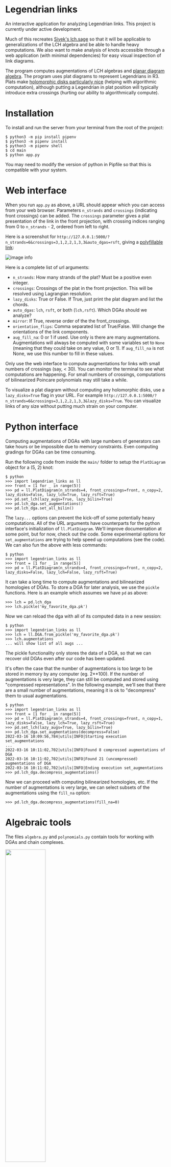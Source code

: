 # Legendrian links

An interactive application for analyzing Legendrian links. This project is currently under active development.

Much of this recreates [Sivek's lch.sage](https://www.ma.imperial.ac.uk/~ssivek/code/lch.sage) so that it will be applicable to generalizations of the LCH algebra and be able to handle heavy computations. We also want to make analysis of knots accessible through a web application (with minimal dependencies) for easy visual inspection of link diagrams.

The program computes augmentations of LCH algebras and [planar diagram algebra](https://arxiv.org/abs/2205.13031). The program uses plat diagrams to represent Legendrians in R3. Plats make [holomorphic disks particularly nice](https://arxiv.org/abs/2104.00505) (helping with algorithmic computation), although putting a Legendrian in plat position will typically introduce extra crossings (hurting our ability to algorithmically compute).

# Installation

To install and run the server from your terminal from the root of the project:

```
$ python3 -m pip install pipenv
$ python3 -m pipenv install
$ python3 -m pipenv shell
$ cd main
$ python app.py
```

You may need to modify the version of python in Pipfile so that this is compatible with your system.

# Web interface

When you run `app.py` as above, a URL should appear which you can access from your web browser. Parameters `n_strands` and `crossings` (indicating front crossings) can be added. The `crossings` parameter gives a plat presentation of the link in the front projection, with crossing indices ranging from 0 to `n_strands` - 2, ordered from left to right.

Here is a screenshot for `http://127.0.0.1:5000/?n_strands=6&crossings=3,1,2,2,1,3,3&auto_dgas=rsft`, giving a [polyfillable link](https://arxiv.org/abs/1307.7998):

![image info](./main/static/screenshot.png)

Here is a complete list of url arguments:
- `n_strands`: How many strands of the plat? Must be a positive even integer.
- `crossings`: Crossings of the plat in the front projection. This will be resolved using Lagrangian resolution.
- `lazy_disks`: True or False. If True, just print the plat diagram and list the chords.
- `auto_dgas`: `lch`, `rsft`, or both (`lch,rsft`). Which DGAs should we analyze?
- `mirror`: If True, reverse order of the the front_crossings.
- `orientation_flips`: Comma separated list of True/False. Will change the orientations of the link components.
- `aug_fill_na`: 0 or 1 if used. Use only is there are many augmentations. Augmentations will always be computed with some variables set to `None` (meaning that they could take on any value, 0 or 1). If `aug_fill_na` is not None, we use this number to fill in these values.

Only use the web interface to compute augmentations for links with small numbers of crossings (say, < 30). You can monitor the terminal to see what computations are happening. For small numbers of crossings, computations of bilinearized Poincare polynomials may still take a while.

To visualize a plat diagram without computing any holomorphic disks, use a `lazy_disks=True` flag in your URL. For example `http://127.0.0.1:5000/?n_strands=6&crossings=3,1,2,2,1,3,3&lazy_disks=True`. You can visualize links of any size without putting much strain on your computer.

# Python interface

Computing augmentations of DGAs with large numbers of generators can take hours or be impossible due to memory constraints. Even computing gradings for DGAs can be time consuming.

Run the following code from inside the `main/` folder to setup the `PlatDiagram` object for a (5, 2) knot:
```
$ python
>>> import legendrian_links as ll
>>> front = [1 for _ in range(5)]
>>> pd = ll.PlatDiagram(n_strands=4, front_crossings=front, n_copy=2, lazy_disks=False, lazy_lch=True, lazy_rsft=True)
>>> pd.set_lch(lazy_augs=True, lazy_bilin=True)
>>> pd.lch_dga.set_augmentations()
>>> pd.lch_dga.set_all_bilin()
```
The `lazy...` options can prevent the kick-off of some potentially heavy computations. All of the URL arguments have counterparts for the python interface's initialization of `ll.PlatDiagram`. We'll improve documentation at some point, but for now, check out the code. Some experimental options for `set_augmentations` are trying to help speed up computations (see the code). We can also fun the above with less commands:
```
$ python
>>> import legendrian_links as ll
>>> front = [1 for _ in range(5)]
>>> pd = ll.PlatDiagram(n_strands=4, front_crossings=front, n_copy=2, lazy_disks=False, lazy_lch=False, lazy_rsft=True)
```

It can take a long time to compute augmentations and bilinearized homologies of DGAs. To store a DGA for later analysis, we use the `pickle` functions. Here is an example which assumes we have `pd` as above:
```
>>> lch = pd.lch_dga
>>> lch.pickle('my_favorite_dga.pk')
```
Now we can reload the dga with all of its computed data in a new session:
```
$ python
>>> import legendrian_links as ll
>>> lch = ll.DGA.from_pickle('my_favorite_dga.pk')
>>> lch.augmentations
... will show list of all augs ...
```
The pickle functionality only stores the data of a DGA, so that we can recover old DGAs even after our code has been updated.

It's often the case that the number of augmentations is too large to be stored in memory by any computer (eg. 2**100). If the number of augmentations is very large, they can still be computed and stored using "compressed representations". In the following example, we'll see that there are a small number of augmentations, meaning it is ok to "decompress" them to usual augmentations.
```
$ python
>>> import legendrian_links as ll
>>> front = [1 for _ in range(5)]
>>> pd = ll.PlatDiagram(n_strands=4, front_crossings=front, n_copy=1, lazy_disks=False, lazy_lch=True, lazy_rsft=True)
>>> pd.set_lch(lazy_augs=True, lazy_bilin=True)
>>> pd.lch_dga.set_augmentations(decompress=False)
2022-03-16 10:09:56,784|utils|INFO|Starting execution set_augmentations
...
2022-03-16 10:11:02,702|utils|INFO|Found 8 compressed augmentations of DGA
2022-03-16 10:11:02,702|utils|INFO|Found 21 (uncompressed) augmentations of DGA
2022-03-16 10:11:02,702|utils|INFO|Ending execution set_augmentations
>>> pd.lch_dga.decompress_augmentations()
```
Now we can proceed with computing bilinearized homologies, etc. If the number of augmentations is very large, we can select subsets of the augmentations using the `fill_na` option:
```
>>> pd.lch_dga.decompress_augmentations(fill_na=0)
```

# Algebraic tools

The files `algebra.py` and `polynomials.py` contain tools for working with DGAs and chain complexes.

<img src="./main/static/heart_sphere.png" width="50%">

# Testing

To run tests, navigate to the `main` folder and run `test_main.py` inside of the pipenv shell:
```
$ pwd
.../legendrian_links/main
$ python test_main.py
```
Tests should be added for any new features. It is also helpful to use the web application to check examples during development.

# Technical notes

## Threading and Groebner bases

Groebner basis computations used to search for augmentations can be very heavy and they are skipped if they take too long. This timeout functionality is very difficult to implement when using the web app (for threading reasons). In general, Groebner computations will be skipped whenever `pd.rsft_dga.set_augmentations(...)` or `polynomials.zero_set(...)` are called outside of the main thread.

## Recursion limits

We use [sympy](https://www.sympy.org/en/index.html) to encode and manipulate polynomials. The functionality for performing variable substitutions in `sympy` relies on a [recursive method](https://github.com/sympy/sympy/blob/master/sympy/polys/densebasic.py#L452) which we've seen exceed python's [default recursion depth limit](https://stackoverflow.com/questions/3323001/what-is-the-maximum-recursion-depth-in-python-and-how-to-increase-it) for polynomials in ~300 variables. The error message looks like
```
  File ".../lib/python3.6/site-packages/sympy/polys/densebasic.py", line 474, in dmp_to_tuple
    return tuple(dmp_to_tuple(c, v) for c in f)
  File ".../lib/python3.6/site-packages/sympy/polys/densebasic.py", line 474, in <genexpr>
    return tuple(dmp_to_tuple(c, v) for c in f)
  File ".../lib/python3.6/site-packages/sympy/polys/densebasic.py", line 474, in dmp_to_tuple
    return tuple(dmp_to_tuple(c, v) for c in f)
  File ".../lib/python3.6/site-packages/sympy/polys/densebasic.py", line 474, in <genexpr>
    return tuple(dmp_to_tuple(c, v) for c in f)
RecursionError: maximum recursion depth exceeded
```
To manually override this, add the following lines to your code:
```
import sys
sys.setrecursionlimit(10000)
```
I cannot guarantee that this is not a bad idea!

# To do list

## Features

- Compute spectral sequence polynomials to improve poincare polynomials.
- Normalized euler characteristic and normalized augmentation count.
- Compute the full augmentation tree?
- Tools for decompressing augmentations. We want to control the order of augmentations so that we can track them by indices.
- How do we more efficiently store augmentations? Maybe as `SubsNode`s? Currently it appears that compressed augs can expand enormously.
- Capping paths is storing too much info. We really only need this for rotation numbers.
- Get dual betti numbers of chain complexes by transposing matrices. Currently broken.
- Command line interface would make it easy to run scripts.
- Way behind on testing...
- Is there any way to speed up the computations of poincare polynomials? This should boil down to speeding up `rref` computations.
- Grid -> plat algorithm. From grids could import the knot atlas or do algorithmic exploration. Difficult to enumerate links using plat presentations.
- Copy knot tables.
- UI: Ordering of generators is annoyingly out of place. Should also count numbers of augs.
- Check if two augmentations are homotopic or not, by seeing if the bilinearized homology has non-zero hom to the base field.
- Make tables nicer using some JS library. Big tables can be condensed. It would also be nice to sort data.
- Introduce t coordinate in differentials. (This is not so important for augmentations where we can use t=1 for Z/2Z coeffs).
- Orientations: Process disks into differentials for LCH with Z coefficients.
- Carry out orientation processing for RSFT differentials. This requires theoretical work.
- Algorithmically determine a plat diagram from a grid diagram.
- Compute differentials for 2-copies and twisted 2-copies.
- In the we interface, users can do basic input links, flip components, etc with HTML / javascript input.

## Cleanup, performance, and testing

- Tests for different modules should have their own files in a `test/` directory.
- `algebra.py` is too big and should be broken up into its own module with separate files.
- dga.py test cases needed for more polynomials.
- dga.py needs tests for differentials and DGA class methods.
- Add pylint or something to ensure code cleanliness.
- Review relationships between data structures.
- Make `legendrian_links` importable as a python library.

## Data sets

- Port knots from the Legendrian knot atlas or other resource into `links.json`.
- Get two component links from the link atlas.
